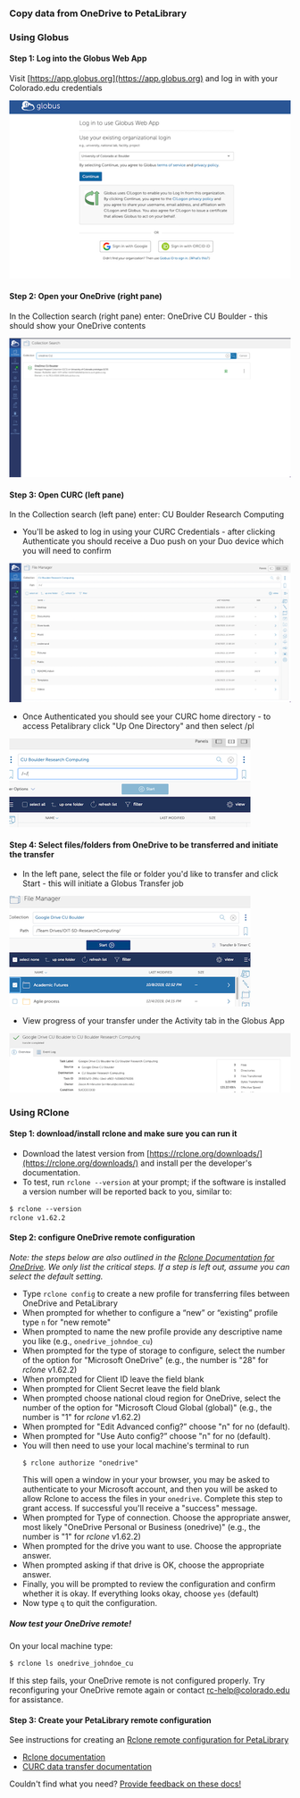 ### Copy data from OneDrive to PetaLibrary

### Using Globus

#### Step 1: Log into the Globus Web App
Visit [https://app.globus.org](https://app.globus.org) and log in with your Colorado.edu credentials

![](Globus_Login.png)

#### Step 2: Open your OneDrive (right pane)
In the Collection search (right pane) enter: OneDrive CU Boulder - this should show your OneDrive contents

![](onedrivesearch.png)

#### Step 3: Open CURC (left pane)
In the Collection search (left pane) enter: CU Boulder Research Computing

* You'll be asked to log in using your CURC Credentials - after clicking Authenticate you should receive a Duo push on your Duo device which you will need to confirm

![](CURCcollection.png)

* Once Authenticated you should see your CURC home directory - to access Petalibrary click "Up One Directory" and then select /pl

![](Globus_CURC_Collection.png)

#### Step 4: Select files/folders from OneDrive to be transferred and initiate the transfer
* In the left pane, select the file or folder you'd like to transfer and click Start - this will initiate a Globus Transfer job

![](Globus_Intitiate_Transfer.png)

* View progress of your transfer under the Activity tab in the Globus App

![](Globus_Activity_GDrive.png)

### Using RClone

#### Step 1: download/install rclone and make sure you can run it

* Download the latest version from [https://rclone.org/downloads/](https://rclone.org/downloads/) and install per the developer's documentation.
* To test, run `rclone --version` at your prompt; if the software is installed a version number will be reported back to you, similar to:

```
$ rclone --version
rclone v1.62.2
```

#### Step 2: configure OneDrive remote configuration

_Note: the steps below are also outlined in the [Rclone Documentation for OneDrive](https://rclone.org/onedrive/). We only list the critical steps. If a step is left out, assume you can select the default setting._

* Type `rclone config` to create a new profile for transferring files between OneDrive and PetaLibrary
* When prompted for whether to configure a “new” or “existing” profile type `n` for "new remote"
* When prompted to name the new profile provide any descriptive name you like (e.g., `onedrive_johndoe_cu`)
* When prompted for the type of storage to configure, select the number of the option for "Microsoft OneDrive" (e.g., the number is "28" for _rclone_ v1.62.2)
* When prompted for Client ID leave the field blank
* When prompted for Client Secret leave the field blank
* When prompted choose national cloud region for OneDrive, select the number of the option for "Microsoft Cloud Global (global)" (e.g., the number is "1" for _rclone_ v1.62.2)
* When prompted for "Edit Advanced config?” choose "n" for no (default). 
* When prompted for "Use Auto config?” choose "n" for no (default). 
* You will then need to use your local machine's terminal to run 
	```
	$ rclone authorize "onedrive"
	```
	This will open a window in your your browser, you may be asked to authenticate to your Microsoft account, and then you will be asked to allow Rclone to access the files in your `onedrive`. Complete this step to grant access.  If successful you'll receive a "success" message. 
* When prompted for Type of connection. Choose the appropriate answer, most likely "OneDrive Personal or Business (onedrive)" (e.g., the number is "1" for _rclone_ v1.62.2)
* When prompted for the drive you want to use. Choose the appropriate answer.
* When prompted asking if that drive is OK, choose the appropriate answer.
* Finally, you will be prompted to review the configuration and confirm whether it is okay. If everything looks okay, choose `yes` (default)
* Now type `q` to quit the configuration. 

##### Now test your OneDrive remote!

On your local machine type:
```bash
$ rclone ls onedrive_johndoe_cu
```
If this step fails, your OneDrive remote is not configured properly. Try reconfiguring your OneDrive remote again or contact [rc-help@colorado.edu](mailto:rc-help@colorado.edu) for assistance.

#### Step 3: Create your PetaLibrary remote configuration

See instructions for creating an [Rclone remote configuration for PetaLibrary](./rclone.html#configure-rclone)


* [Rclone documentation](https://rclone.org/)
* [CURC data transfer documentation](../../compute/data-transfer.html)

Couldn't find what you need? [Provide feedback on these docs!](https://forms.gle/bSQEeFrdvyeQWPtW9)
